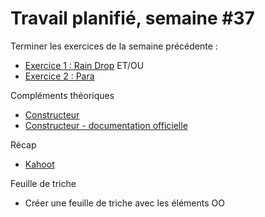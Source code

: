 # Travail planifié, semaine #37
Terminer les exercices de la semaine précédente :

- [Exercice 1 : Rain Drop](../exos/02-01-Rain/rain.md)
  ET/OU
- [Exercice 2 : Para](../exos/02-02-Parachutes/parachutes.md)

Compléments théoriques
- [Constructeur](../assets/03-01-constructeur.pptx)
- [Constructeur - documentation officielle](https://learn.microsoft.com/fr-fr/dotnet/csharp/programming-guide/classes-and-structs/constructors)

Récap
 - [Kahoot](https://create.kahoot.it/share/c-oo-3/800c6a59-c849-4aaa-80c6-e4b1e848f1c6)

Feuille de triche
 - Créer une feuille de triche avec les éléments OO





